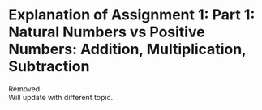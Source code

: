 
# Explanation of Assignment 1: Part 1: Natural Numbers vs Positive Numbers: Addition, Multiplication, Subtraction  
 Removed.  
 Will update with different topic.  